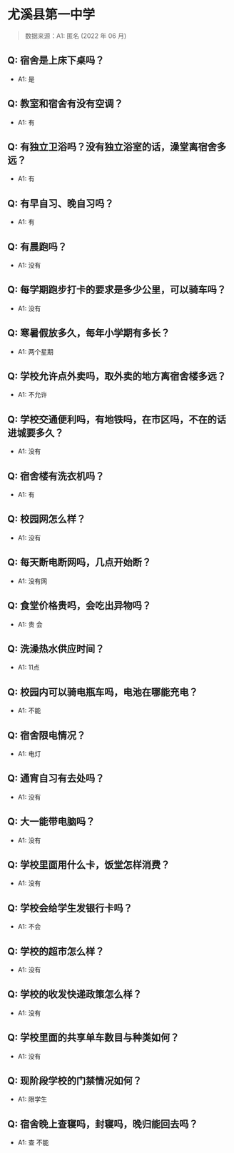 # 尤溪县第一中学

> 数据来源：A1: 匿名 (2022 年 06 月)

## Q: 宿舍是上床下桌吗？

- A1: 是

## Q: 教室和宿舍有没有空调？

- A1: 有

## Q: 有独立卫浴吗？没有独立浴室的话，澡堂离宿舍多远？

- A1: 有

## Q: 有早自习、晚自习吗？

- A1: 有

## Q: 有晨跑吗？

- A1: 没有

## Q: 每学期跑步打卡的要求是多少公里，可以骑车吗？

- A1: 没有

## Q: 寒暑假放多久，每年小学期有多长？

- A1: 两个星期

## Q: 学校允许点外卖吗，取外卖的地方离宿舍楼多远？

- A1: 不允许

## Q: 学校交通便利吗，有地铁吗，在市区吗，不在的话进城要多久？

- A1: 没有

## Q: 宿舍楼有洗衣机吗？

- A1: 有

## Q: 校园网怎么样？

- A1: 没有

## Q: 每天断电断网吗，几点开始断？

- A1: 没有网

## Q: 食堂价格贵吗，会吃出异物吗？

- A1: 贵 会

## Q: 洗澡热水供应时间？

- A1: 11点

## Q: 校园内可以骑电瓶车吗，电池在哪能充电？

- A1: 不能

## Q: 宿舍限电情况？

- A1: 电灯

## Q: 通宵自习有去处吗？

- A1: 没有

## Q: 大一能带电脑吗？

- A1: 没有

## Q: 学校里面用什么卡，饭堂怎样消费？

- A1: 没有

## Q: 学校会给学生发银行卡吗？

- A1: 不会

## Q: 学校的超市怎么样？

- A1: 没有

## Q: 学校的收发快递政策怎么样？

- A1: 没有

## Q: 学校里面的共享单车数目与种类如何？

- A1: 没有

## Q: 现阶段学校的门禁情况如何？

- A1: 限学生

## Q: 宿舍晚上查寝吗，封寝吗，晚归能回去吗？

- A1: 查 不能


